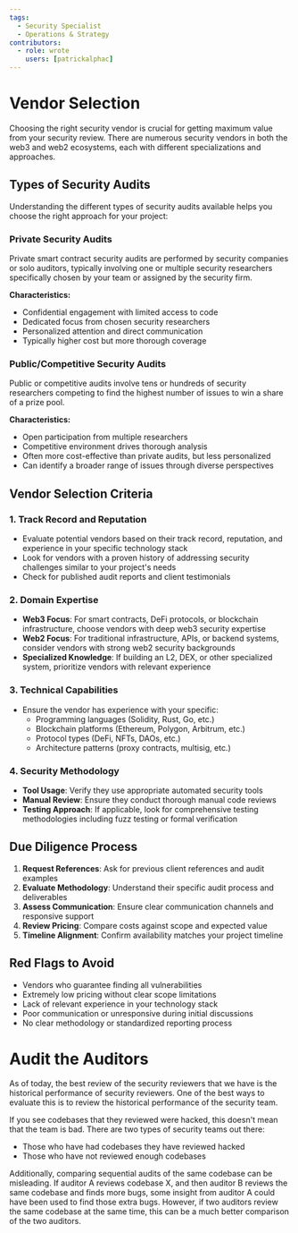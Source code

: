 ```yaml
---
tags:
  - Security Specialist
  - Operations & Strategy
contributors:
  - role: wrote
    users: [patrickalphac]
---
```


# Vendor Selection

Choosing the right security vendor is crucial for getting maximum value from your security review. There are numerous security vendors in both the web3 and web2 ecosystems, each with different specializations and approaches.

## Types of Security Audits

Understanding the different types of security audits available helps you choose the right approach for your project:

### Private Security Audits
Private smart contract security audits are performed by security companies or solo auditors, typically involving one or multiple security researchers specifically chosen by your team or assigned by the security firm.

**Characteristics:**
- Confidential engagement with limited access to code
- Dedicated focus from chosen security researchers
- Personalized attention and direct communication
- Typically higher cost but more thorough coverage

### Public/Competitive Security Audits
Public or competitive audits involve tens or hundreds of security researchers competing to find the highest number of issues to win a share of a prize pool.

**Characteristics:**
- Open participation from multiple researchers
- Competitive environment drives thorough analysis
- Often more cost-effective than private audits, but less personalized
- Can identify a broader range of issues through diverse perspectives

## Vendor Selection Criteria

### 1. Track Record and Reputation
- Evaluate potential vendors based on their track record, reputation, and experience in your specific technology stack
- Look for vendors with a proven history of addressing security challenges similar to your project's needs
- Check for published audit reports and client testimonials

### 2. Domain Expertise
- **Web3 Focus**: For smart contracts, DeFi protocols, or blockchain infrastructure, choose vendors with deep web3 security expertise
- **Web2 Focus**: For traditional infrastructure, APIs, or backend systems, consider vendors with strong web2 security backgrounds
- **Specialized Knowledge**: If building an L2, DEX, or other specialized system, prioritize vendors with relevant experience

### 3. Technical Capabilities
- Ensure the vendor has experience with your specific:
  - Programming languages (Solidity, Rust, Go, etc.)
  - Blockchain platforms (Ethereum, Polygon, Arbitrum, etc.)
  - Protocol types (DeFi, NFTs, DAOs, etc.)
  - Architecture patterns (proxy contracts, multisig, etc.)

### 4. Security Methodology
- **Tool Usage**: Verify they use appropriate automated security tools
- **Manual Review**: Ensure they conduct thorough manual code reviews
- **Testing Approach**: If applicable, look for comprehensive testing methodologies including fuzz testing or formal verification

## Due Diligence Process
1. **Request References**: Ask for previous client references and audit examples
2. **Evaluate Methodology**: Understand their specific audit process and deliverables
3. **Assess Communication**: Ensure clear communication channels and responsive support
4. **Review Pricing**: Compare costs against scope and expected value
5. **Timeline Alignment**: Confirm availability matches your project timeline

## Red Flags to Avoid

- Vendors who guarantee finding all vulnerabilities
- Extremely low pricing without clear scope limitations
- Lack of relevant experience in your technology stack
- Poor communication or unresponsive during initial discussions
- No clear methodology or standardized reporting process

# Audit the Auditors

As of today, the best review of the security reviewers that we have is the historical performance of security reviewers. One of the best ways to evaluate this is to review the historical performance of the security team. 

If you see codebases that they reviewed were hacked, this doesn't mean that the team is bad. There are two types of security teams out there:
- Those who have had codebases they have reviewed hacked
- Those who have not reviewed enough codebases

Additionally, comparing sequential audits of the same codebase can be misleading. If auditor A reviews codebase X, and then auditor B reviews the same codebase and finds more bugs, some insight from auditor A could have been used to find those extra bugs. However, if two auditors review the same codebase at the same time, this can be a much better comparison of the two auditors.